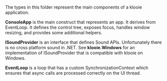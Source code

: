 ﻿The types in this folder represent the main components of a klooie application.

**ConsoleApp** is the main construct that represents an app. It derives from EventLoop. It defines the control tree, exposes focus, handles window resizing, and provides some additional helpers.

**ISoundProvider** is an interface that defines Sound APIs. Unfortunately there is no cross platform sound in .NET. See **klooie.Windows** for an implementation of ISoundProvider that is compatible with klooie on Windows.

**EventLoop** is a loop that has a custom SynchronizationContext which ensures that async calls are processed correctly on the UI thread.
